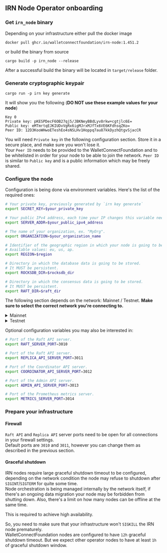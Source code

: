 ## IRN Node Operator onboarding 

### Get `irn_node` binary

Depending on your infrastructure either pull the docker image
```
docker pull ghcr.io/walletconnectfoundation/irn-node:1.451.2
```
or build the binary from source
```
cargo build -p irn_node --release
```
After a successful build the binary will be located in `target/release` folder.

### Generate cryptographic keypair

```
cargo run -p irn key generate
```
It will show you the following (**DO NOT use these example values for your node**)
```
Key 0
Private key: pKESPDecF6OB27qj5/JBKNeyBBdLyv8rkw+cgtjlc6E=
Public key: eMTmrtqEJKIUDvVgRx6igMJrxMJfTx6VE6KFdhsqZKo=
Peer ID: 12D3KooWHwoETeshEo4sNSLHv1Hoppq7au87kkDyzhQtgvSjacCR
```

You will need `Private key` in the following configuration section. Store it in a secure place, and make sure you won't lose it.  
Your `Peer ID` needs to be provided to the WalletConnectFoundation and to be whitelisted in order for your node to be able to join the network.
`Peer ID` is similar to `Public key` and is a public information which may be freely shared.

### Configure the node

Configuration is being done via environment variables.
Here's the list of the required ones:

```bash
# Your private key, previously generated by `irn key generate`
export SECRET_KEY=$your_private_key

# Your public IPv4 address, each time your IP changes this variable needs to be updated.
export SERVER_ADDR=$your_public_ipv4_address

# The name of your organization, ex. "MyOrg".
export ORGANIZATION=$your_organization_name

# Identifier of the geographic region in which your node is going to be deployed.
# Available values: eu, us, ap.
export REGION=$region

# Directory in which the database data is going to be stored.
# It MUST be persistent.
export ROCKSDB_DIR=$rocksdb_dir

# Directory in which the consensus data is going to be stored.
# It MUST be persistent.
export RAFT_DIR=$raft_dir
```

The following section depends on the network: Mainnet / Testnet.
**Make sure to select the correct network you're connecting to.**

<details>
  <summary>Mainnet</summary>
  
  ```bash
  # Identifier of the network.
  export NETWORK_ID=mainnet
  
  # For the initial launch of your node (bootstrap) you also need to specify a list of peers to connect to.   
  export PEER_12D3KooWFJpHSpFCoHqFJsHyc9JA7C9XPTVhyXsiTRucU6TikGWe=/ip4/35.157.165.56/udp/3010/quic-v1
  export PEER_12D3KooWDdSQWrrkcxs6JGcWYHygwQ4zyoK4SR6Y58f7dsmXsXyp=/ip4/18.210.232.235/udp/3010/quic-v1
  export PEER_12D3KooWNhADaVPZFcRLxvbfp8abbuPLFz9NGxkh75aHivPHnjyP=/ip4/18.139.66.197/udp/3010/quic-v1
  ```
</details>
<details>
  <summary>Testnet</summary>
  
  ```bash
  # Identifier of the network.
  export NETWORK_ID=testnet

  # For the initial launch of your node (bootstrap) you also need to specify a list of peers to connect to.   
  export PEER_12D3KooWDBZx6LibN1Lxvtb45yFNBfons96bn79AokA2amcJpcZd=/ip4/35.157.219.93/udp/3010/quic-v1
  export PEER_12D3KooWDfseE1zdkdPjhwHYfdSUSRZ5mGJoUTNUbiyehWrMDhDM=/ip4/3.211.214.115/udp/3010/quic-v1
  export PEER_12D3KooWJTtT7wUsqWtcGufQrYCcPm8s5vHib9cCVZWiVUKMJz5a=/ip4/18.136.236.182/udp/3010/quic-v1
  ```
</details>

Optional configuration variables you may also be interested in:
```bash
# Port of the Raft API server.
export RAFT_SERVER_PORT=3010

# Port of the Raft API server.
export REPLICA_API_SERVER_PORT=3011

# Port of the Coordinator API server.
export COORDINATOR_API_SERVER_PORT=3012

# Port of the Admin API server.
export ADMIN_API_SERVER_PORT=3013

# Port of the Prometheus metrics server.
export METRICS_SERVER_PORT=3014
```

### Prepare your infrastructure

#### Firewall

`Raft API` and `Replica API` server ports need to be open for all connections in your firewall settings.  
Default ports are `3010` and `3011`, however you can change them as described in the previous section.

#### Graceful shutdown

IRN nodes require large graceful shutdown timeout to be configured, depending on the network condition the node may refuse to shutdown after `SIGINT`/`SIGTERM` for quite some time.  
Node orchestration is being managed internally by the network itself, if there's an ongoing data migration your node may be forbidden from shutting down. Also, there's a limit on how many nodes can be offline at the same time.   

This is required to achieve high availability.

So, you need to make sure that your infrastructure won't `SIGKILL` the IRN node prematurely.  
WalletConnectFoundation nodes are configured to have `12h` graceful shutdown timeout. But we expect other operator nodes to have at least `1h` of graceful shutdown window.


